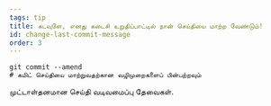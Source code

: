 ```yaml
---
tags: tip
title: கடவுளே, எனது கடைசி உறுதிப்பாட்டில் நான் செய்தியை மாற்ற வேண்டும்!
id: change-last-commit-message
order: 3
---
```

```git
git commit --amend
# கமிட் செய்தியை மாற்றுவதற்கான வழிமுறைகளைப் பின்பற்றவும்
```

முட்டாள்தனமான செய்தி வடிவமைப்பு தேவைகள்.